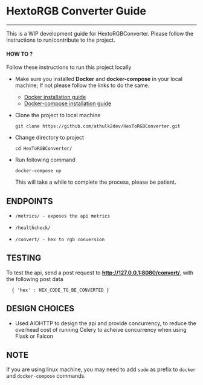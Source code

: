 HextoRGB Converter Guide
===========
----------------------

This is a WIP development guide for HextoRGBConverter. Please follow the instructions to run/contribute to the project.

#### HOW TO ?
Follow these instructions to run this project locally

- Make sure you installed **Docker** and **docker-compose** in your local machine; If not please follow the links to do the same.
    
    - [Docker installation guide](https://docs.docker.com/engine/installation/) <br>
    - [Docker-compose installation guide](https://docs.docker.com/compose/install/)

- Clone the project to local machine
    ```commandline
    git clone https://github.com/athulk2dev/HexToRGBConverter.git
    ```
    
- Change directory to project
    ```commandline
    cd HexToRGBConverter/
    ```
- Run following command
    ```commandline
    docker-compose up
    ```
    This will take a while to complete the process, please be patient. 
## ENDPOINTS
- ```/metrics/ - exposes the api metrics```

- ```/healthcheck/ ```

- ```/convert/ - hex to rgb conversion```


## TESTING

To test the api, send a post request to **http://127.0.0.1:8080/convert/**, with the following post data 
  ```
    { 'hex' : HEX_CODE_TO_BE_CONVERTED }
   ```
## DESIGN CHOICES

- Used AIOHTTP to design the api and provide concurrency, to reduce the overhead cost of running Celery to acheive concurrency when using Flask or Falcon

## NOTE 
If you are using linux machine, you may need to add ```sudo``` as prefix to ```docker``` and ```docker-compose``` commands.
